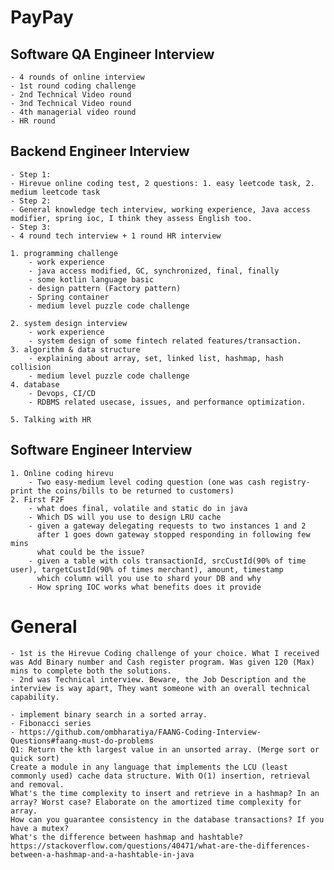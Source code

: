 # PayPay

## Software QA Engineer Interview

    - 4 rounds of online interview
    - 1st round coding challenge
    - 2nd Technical Video round
    - 3nd Technical Video round
    - 4th managerial video round
    - HR round

## Backend Engineer Interview

    - Step 1:
    - Hirevue online coding test, 2 questions: 1. easy leetcode task, 2. medium leetcode task
    - Step 2:
    - General knowledge tech interview, working experience, Java access modifier, spring ioc, I think they assess English too.
    - Step 3:
    - 4 round tech interview + 1 round HR interview

    1. programming challenge
        - work experience
        - java access modified, GC, synchronized, final, finally
        - some kotlin language basic
        - design pattern (Factory pattern)
        - Spring container
        - medium level puzzle code challenge

    2. system design interview
        - work experience
        - system design of some fintech related features/transaction.
    3. algorithm & data structure
        - explaining about array, set, linked list, hashmap, hash collision
        - medium level puzzle code challenge
    4. database
        - Devops, CI/CD
        - RDBMS related usecase, issues, and performance optimization.

    5. Talking with HR

## Software Engineer Interview

    1. Online coding hirevu
        - Two easy-medium level coding question (one was cash registry- print the coins/bills to be returned to customers)
    2. First F2F
        - what does final, volatile and static do in java
        - Which DS will you use to design LRU cache
        - given a gateway delegating requests to two instances 1 and 2
          after 1 goes down gateway stopped responding in following few mins
          what could be the issue?
        - given a table with cols transactionId, srcCustId(90% of time user), targetCustId(90% of times merchant), amount, timestamp
          which column will you use to shard your DB and why
        - How spring IOC works what benefits does it provide

# General

    - 1st is the Hirevue Coding challenge of your choice. What I received was Add Binary number and Cash register program. Was given 120 (Max) mins to complete both the solutions.
    - 2nd was Technical interview. Beware, the Job Description and the interview is way apart, They want someone with an overall technical capability.

    - implement binary search in a sorted array.
    - Fibonacci series
    - https://github.com/ombharatiya/FAANG-Coding-Interview-Questions#faang-must-do-problems
    Q1: Return the kth largest value in an unsorted array. (Merge sort or quick sort)
    Create a module in any language that implements the LCU (least commonly used) cache data structure. With O(1) insertion, retrieval and removal.
    What's the time complexity to insert and retrieve in a hashmap? In an array? Worst case? Elaborate on the amortized time complexity for array.
    How can you guarantee consistency in the database transactions? If you have a mutex?
    What's the difference between hashmap and hashtable?
    https://stackoverflow.com/questions/40471/what-are-the-differences-between-a-hashmap-and-a-hashtable-in-java
